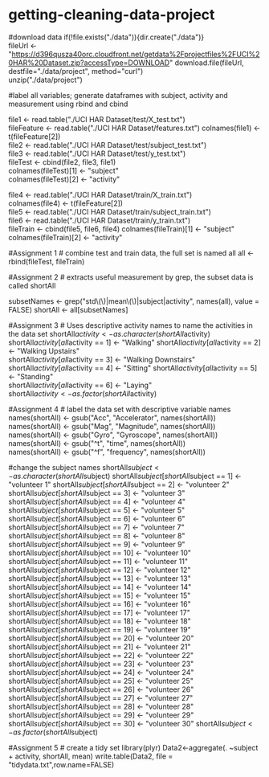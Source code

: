 # getting-cleaning-data-project
#download data
if(!file.exists("./data")){dir.create("./data")}  
fileUrl <- "https://d396qusza40orc.cloudfront.net/getdata%2Fprojectfiles%2FUCI%20HAR%20Dataset.zip?accessType=DOWNLOAD" 
download.file(fileUrl, destfile="./data/project", method="curl")  
unzip("./data/project") 

#label all variables; generate dataframes with subject, activity and measurement using rbind and cbind

file1 <- read.table("./UCI HAR Dataset/test/X_test.txt")  
fileFeature <- read.table("./UCI HAR Dataset/features.txt") 
colnames(file1) <- t(fileFeature[2])  
file2 <- read.table("./UCI HAR Dataset/test/subject_test.txt")  
file3 <- read.table("./UCI HAR Dataset/test/y_test.txt")  
fileTest <- cbind(file2, file3, file1)  
colnames(fileTest)[1] <- "subject"  
colnames(fileTest)[2] <- "activity" 

file4 <- read.table("./UCI HAR Dataset/train/X_train.txt")  
colnames(file4) <- t(fileFeature[2])  
file5 <- read.table("./UCI HAR Dataset/train/subject_train.txt")  
file6 <- read.table("./UCI HAR Dataset/train/y_train.txt")  
fileTrain <- cbind(file5, file6, file4) 
colnames(fileTrain)[1] <- "subject" 
colnames(fileTrain)[2] <- "activity"  

#Assignment 1 # combine test and train data, the full set is named all
all <- rbind(fileTest, fileTrain)

#Assignment 2 # extracts useful measurement by grep, the subset data is called shortAll

subsetNames <- grep("std\\(\\)|mean\\(\\)|subject|activity", names(all), value = FALSE)
shortAll <- all[subsetNames]

#Assignment 3 # Uses descriptive activity names to name the activities in the data set
shortAll$activity <- as.character(shortAll$activity)  
shortAll$activity[all$activity == 1] <- "Walking" 
shortAll$activity[all$activity == 2] <- "Walking Upstairs"  
shortAll$activity[all$activity == 3] <- "Walking Downstairs"  
shortAll$activity[all$activity == 4] <- "Sitting" 
shortAll$activity[all$activity == 5] <- "Standing"  
shortAll$activity[all$activity == 6] <- "Laying"  
shortAll$activity <- as.factor(shortAll$activity) 

#Assignment 4 # label the data set with descriptive variable names
names(shortAll) <- gsub("Acc", "Accelerator", names(shortAll))  
names(shortAll) <- gsub("Mag", "Magnitude", names(shortAll))  
names(shortAll) <- gsub("Gyro", "Gyroscope", names(shortAll)) 
names(shortAll) <- gsub("^t", "time", names(shortAll))  
names(shortAll) <- gsub("^f", "frequency", names(shortAll)) 

#change the subject names
shortAll$subject <- as.character(shortAll$subject)
shortAll$subject[shortAll$subject == 1] <- "volunteer 1"
shortAll$subject[shortAll$subject == 2] <- "volunteer 2"
shortAll$subject[shortAll$subject == 3] <- "volunteer 3"
shortAll$subject[shortAll$subject == 4] <- "volunteer 4"
shortAll$subject[shortAll$subject == 5] <- "volunteer 5"
shortAll$subject[shortAll$subject == 6] <- "volunteer 6"
shortAll$subject[shortAll$subject == 7] <- "volunteer 7"
shortAll$subject[shortAll$subject == 8] <- "volunteer 8"
shortAll$subject[shortAll$subject == 9] <- "volunteer 9"
shortAll$subject[shortAll$subject == 10] <- "volunteer 10"
shortAll$subject[shortAll$subject == 11] <- "volunteer 11"
shortAll$subject[shortAll$subject == 12] <- "volunteer 12"
shortAll$subject[shortAll$subject == 13] <- "volunteer 13"
shortAll$subject[shortAll$subject == 14] <- "volunteer 14"
shortAll$subject[shortAll$subject == 15] <- "volunteer 15"
shortAll$subject[shortAll$subject == 16] <- "volunteer 16"
shortAll$subject[shortAll$subject == 17] <- "volunteer 17"
shortAll$subject[shortAll$subject == 18] <- "volunteer 18"
shortAll$subject[shortAll$subject == 19] <- "volunteer 19"
shortAll$subject[shortAll$subject == 20] <- "volunteer 20"
shortAll$subject[shortAll$subject == 21] <- "volunteer 21"
shortAll$subject[shortAll$subject == 22] <- "volunteer 22"
shortAll$subject[shortAll$subject == 23] <- "volunteer 23"
shortAll$subject[shortAll$subject == 24] <- "volunteer 24"
shortAll$subject[shortAll$subject == 25] <- "volunteer 25"
shortAll$subject[shortAll$subject == 26] <- "volunteer 26"
shortAll$subject[shortAll$subject == 27] <- "volunteer 27"
shortAll$subject[shortAll$subject == 28] <- "volunteer 28"
shortAll$subject[shortAll$subject == 29] <- "volunteer 29"
shortAll$subject[shortAll$subject == 30] <- "volunteer 30"
shortAll$subject <- as.factor(shortAll$subject)

#Assignment 5 # create a tidy set
library(plyr) 
Data2<-aggregate(. ~subject + activity, shortAll, mean) 
write.table(Data2, file = "tidydata.txt",row.name=FALSE)  
